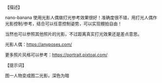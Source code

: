 【描述】

nano-banana 使用光影人偶做打光参考效果很好！准确度很不错，用打光人偶作光影控制/参考，结合可以任意控制姿势，可以实现棚拍自由！

当然也可以参照其他照片的光影，不过距离真实打光效果还是差点意思。

光影人偶：https://anyposes.com/

更多照片风格可以参考：https://portrait.pixtoai.com/

【提示词】

图一人物变成图二光影，深色为暗